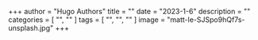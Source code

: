 +++
author = "Hugo Authors"
title = ""
date = "2023-1-6"
description = ""
categories = [
    "",
    ""
]
tags = [
    "",
    "",
    ""
]
image = "matt-le-SJSpo9hQf7s-unsplash.jpg"
+++
## 
